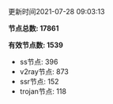 更新时间2021-07-28 09:03:13

**节点总数: 17861**

**有效节点数: 1539**

- ss节点: 396
- v2ray节点: 873
- ssr节点: 152
- trojan节点: 118
